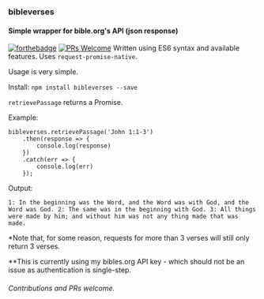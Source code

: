 ### bibleverses

#### Simple wrapper for bible.org's API (json response)

[![forthebadge](https://forthebadge.com/images/badges/made-with-javascript.svg)](https://nodejs.org/en/)
[![PRs Welcome](https://img.shields.io/badge/PRs-welcome-brightgreen.svg?style=flat-square)](http://makeapullrequest.com)
Written using ES6 syntax and available features. Uses `request-promise-native`.

Usage is very simple.

Install:
```npm install bibleverses --save```

`retrievePassage` returns a Promise.

Example:
```
bibleverses.retrievePassage('John 1:1-3')
    .then(response => {
        console.log(response)
    })
    .catch(err => {
        console.log(err)
    });
```

Output:
```
1: In the beginning was the Word, and the Word was with God, and the Word was God. 2: The same was in the beginning with God. 3: All things were made by him; and without him was not any thing made that was made.
```

*Note that, for some reason, requests for more than 3 verses will still only return 3 verses.

**This is currently using my bibles.org API key - which should not be an issue as authentication is single-step.

###### Contributions and PRs welcome.

